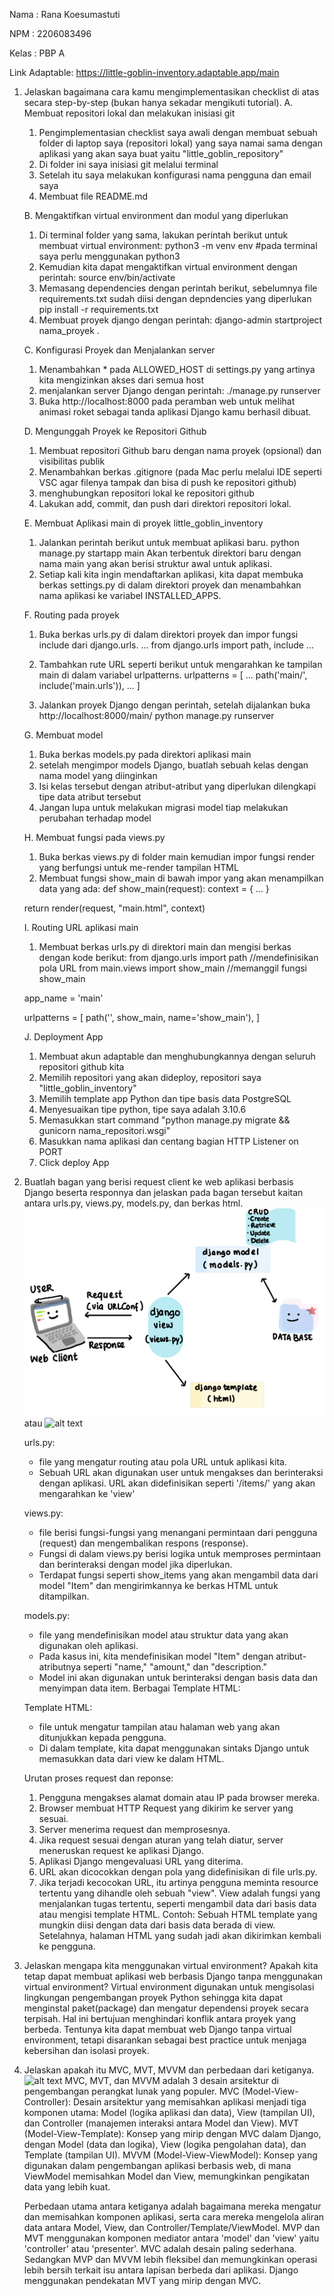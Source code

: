 Nama    : Rana Koesumastuti

NPM     : 2206083496

Kelas   : PBP A

Link Adaptable: https://little-goblin-inventory.adaptable.app/main

1. Jelaskan bagaimana cara kamu mengimplementasikan checklist di atas secara step-by-step (bukan hanya sekadar mengikuti tutorial).
    A. Membuat repositori lokal dan melakukan inisiasi git
    1. Pengimplementasian checklist saya awali dengan membuat sebuah folder di laptop saya (repositori lokal) yang saya namai sama dengan aplikasi yang akan saya buat yaitu "little_goblin_repository"
    2. Di folder ini saya inisiasi git melalui terminal 
    3. Setelah itu saya melakukan konfigurasi nama pengguna dan email saya 
    4. Membuat file README.md 
    
    B. Mengaktifkan virtual environment dan modul yang diperlukan
    1. Di terminal folder yang sama, lakukan perintah berikut untuk membuat virtual environment:
        python3 -m venv env #pada terminal saya perlu menggunakan python3
    2. Kemudian kita dapat mengaktifkan virtual environment dengan perintah:
        source env/bin/activate
    3. Memasang dependencies dengan perintah berikut, sebelumnya file requirements.txt sudah diisi dengan depndencies yang diperlukan
        pip install -r requirements.txt
    4. Membuat proyek django dengan perintah:
        django-admin startproject nama_proyek .
    
    C. Konfigurasi Proyek dan Menjalankan server
    1. Menambahkan * pada ALLOWED_HOST di settings.py yang artinya kita mengizinkan akses dari semua host
    2. menjalankan server Django dengan perintah:
        ./manage.py runserver
    3. Buka http://localhost:8000 pada peramban web untuk melihat animasi roket sebagai tanda aplikasi Django kamu berhasil dibuat.

    D. Mengunggah Proyek ke Repositori Github
    1. Membuat repositori Github baru dengan nama proyek (opsional) dan visibilitas publik 
    2. Menambahkan berkas .gitignore (pada Mac perlu melalui IDE seperti VSC agar filenya tampak dan bisa di push ke repositori github)
    3. menghubungkan repositori lokal ke repositori github
    4. Lakukan add, commit, dan push dari direktori repositori lokal.

    E. Membuat Aplikasi main di proyek little_goblin_inventory
    1. Jalankan perintah berikut untuk membuat aplikasi baru.
        python manage.py startapp main
        Akan terbentuk direktori baru dengan nama main yang akan berisi struktur awal untuk aplikasi.
    2. Setiap kali kita ingin mendaftarkan aplikasi, kita dapat membuka berkas settings.py di dalam direktori proyek dan menambahkan    nama aplikasi ke variabel INSTALLED_APPS.

    F. Routing pada proyek
    1. Buka berkas urls.py di dalam direktori proyek dan impor fungsi include dari django.urls.
        ...
        from django.urls import path, include
        ...

    2. Tambahkan rute URL seperti berikut untuk mengarahkan ke tampilan main di dalam variabel urlpatterns.
        urlpatterns = [
            ...
            path('main/', include('main.urls')),
            ...
        ]
    3. Jalankan proyek Django dengan perintah, setelah dijalankan buka http://localhost:8000/main/
        python manage.py runserver
    
    G. Membuat model
    1. Buka berkas models.py pada direktori aplikasi main
    2. setelah mengimpor models Django, buatlah sebuah kelas dengan nama model yang diinginkan
    3. Isi kelas tersebut dengan atribut-atribut yang diperlukan dilengkapi tipe data atribut tersebut
    4. Jangan lupa untuk melakukan migrasi model tiap melakukan perubahan terhadap model

    H. Membuat fungsi pada views.py
    1. Buka berkas views.py di folder main kemudian impor fungsi render yang berfungsi untuk me-render tampilan HTML 
    2. Membuat fungsi show_main di bawah impor yang akan menampilkan data yang ada:
    def show_main(request):
    context = {
        ...
    }

    return render(request, "main.html", context)

    I. Routing URL aplikasi main
    1. Membuat berkas urls.py di direktori main dan mengisi berkas dengan kode berikut: 
    from django.urls import path //mendefinisikan pola URL
    from main.views import show_main //memanggil fungsi show_main

    app_name = 'main'

    urlpatterns = [
        path('', show_main, name='show_main'),
    ]
    
    J. Deployment App
    1. Membuat akun adaptable dan menghubungkannya dengan seluruh repositori github kita
    2. Memilih repositori yang akan dideploy, repositori saya "little_goblin_inventory"
    3. Memilih template app Python dan tipe basis data PostgreSQL
    4. Menyesuaikan tipe python, tipe saya adalah 3.10.6 
    5. Memasukkan start command "python manage.py migrate && gunicorn nama_repositori.wsgi"
    6. Masukkan nama aplikasi dan centang bagian HTTP Listener on PORT
    7. Click deploy App




2. Buatlah bagan yang berisi request client ke web aplikasi berbasis Django beserta responnya dan jelaskan pada bagan tersebut kaitan antara urls.py, views.py, models.py, dan berkas html.
    ![alt text](IMG_2134.jpg)
    atau
    ![alt text](https://www.tutorialandexample.com/wp-content/uploads/2020/01/Life-Cycle-of-Django.png)

    urls.py:
    - file yang mengatur routing atau pola URL untuk aplikasi kita.
    - Sebuah URL akan digunakan user untuk mengakses dan berinteraksi dengan aplikasi. URL akan didefinisikan seperti '/items/' yang akan mengarahkan ke 'view'
    
    views.py:   
    - file berisi fungsi-fungsi yang menangani permintaan dari pengguna (request) dan mengembalikan respons (response).
    - Fungsi di dalam views.py berisi logika untuk memproses permintaan dan berinteraksi dengan model jika diperlukan.
    - Terdapat fungsi seperti show_items yang akan mengambil data dari model "Item" dan mengirimkannya ke berkas HTML untuk ditampilkan.

    models.py:
    - file yang mendefinisikan model atau struktur data yang akan digunakan oleh aplikasi.
    - Pada kasus ini, kita mendefinisikan model "Item" dengan atribut-atributnya seperti "name," "amount," dan "description."
    - Model ini akan digunakan untuk berinteraksi dengan basis data dan menyimpan data item.
    Berbagai Template HTML:

    Template HTML: 
    - file untuk mengatur tampilan atau halaman web yang akan ditunjukkan kepada pengguna.
    - Di dalam template, kita dapat menggunakan sintaks Django untuk memasukkan data dari view ke dalam HTML.

    Urutan proses request dan reponse:
    1. Pengguna mengakses alamat domain atau IP pada browser mereka.
    2. Browser membuat HTTP Request yang dikirim ke server yang sesuai.
    3. Server menerima request dan memprosesnya.
    4. Jika request sesuai dengan aturan yang telah diatur, server meneruskan request ke aplikasi Django.
    5. Aplikasi Django mengevaluasi URL yang diterima.
    6. URL akan dicocokkan dengan pola yang didefinisikan di file urls.py.
    7. Jika terjadi kecocokan URL, itu artinya pengguna meminta resource tertentu yang dihandle oleh sebuah "view".
        View adalah fungsi yang menjalankan tugas tertentu, seperti mengambil data dari basis data atau mengisi template HTML.
    Contoh: Sebuah HTML template yang mungkin diisi dengan data dari basis data berada di view. Setelahnya, halaman HTML yang sudah jadi akan dikirimkan kembali ke pengguna.

3. Jelaskan mengapa kita menggunakan virtual environment? Apakah kita tetap dapat membuat aplikasi web berbasis Django tanpa menggunakan virtual environment?
    Virtual environment digunakan untuk mengisolasi lingkungan pengembangan proyek Python sehingga kita dapat menginstal paket(package) dan mengatur dependensi proyek secara terpisah. Hal ini bertujuan menghindari konflik antara proyek yang berbeda. Tentunya kita dapat membuat web Django tanpa virtual environment, tetapi disarankan sebagai best practice untuk menjaga kebersihan dan isolasi proyek.

4. Jelaskan apakah itu MVC, MVT, MVVM dan perbedaan dari ketiganya.
   ![alt text](https://miro.medium.com/v2/resize:fit:1400/1*sIwF6PKHDQl59SdKOYbsPA.jpeg)
    MVC, MVT, dan MVVM adalah 3 desain arsitektur di pengembangan perangkat lunak yang populer.
    MVC (Model-View-Controller): Desain arsitektur yang memisahkan aplikasi menjadi tiga komponen utama: Model (logika aplikasi dan data), View (tampilan UI), dan Controller (manajemen interaksi antara Model dan View).
    MVT (Model-View-Template): Konsep yang mirip dengan MVC dalam Django, dengan Model (data dan logika), View (logika pengolahan data), dan Template (tampilan UI).
    MVVM (Model-View-ViewModel): Konsep yang digunakan dalam pengembangan aplikasi berbasis web, di mana ViewModel memisahkan Model dan View, memungkinkan pengikatan data yang lebih kuat.

    Perbedaan utama antara ketiganya adalah bagaimana mereka mengatur dan memisahkan komponen aplikasi, serta cara mereka mengelola aliran data antara Model, View, dan Controller/Template/ViewModel. MVP dan MVT menggunakan komponen mediator antara 'model' dan 'view' yaitu 'controller' atau 'presenter'. MVC adalah desain paling sederhana. Sedangkan MVP dan MVVM lebih fleksibel dan memungkinkan operasi lebih bersih terkait isu antara lapisan berbeda dari aplikasi. Django menggunakan pendekatan MVT yang mirip dengan MVC.
